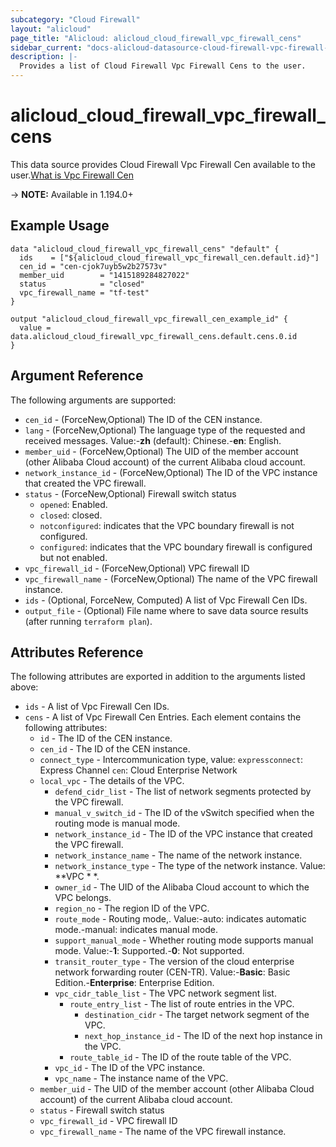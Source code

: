 ```yaml
---
subcategory: "Cloud Firewall"
layout: "alicloud"
page_title: "Alicloud: alicloud_cloud_firewall_vpc_firewall_cens"
sidebar_current: "docs-alicloud-datasource-cloud-firewall-vpc-firewall-cens"
description: |-
  Provides a list of Cloud Firewall Vpc Firewall Cens to the user.
---
```


# alicloud_cloud_firewall_vpc_firewall_cens

This data source provides Cloud Firewall Vpc Firewall Cen available to the user.[What is Vpc Firewall Cen](https://www.alibabacloud.com/help/en/cloud-firewall/latest/describevpcfirewallcenlist)

-> **NOTE:** Available in 1.194.0+

## Example Usage

```
data "alicloud_cloud_firewall_vpc_firewall_cens" "default" {
  ids    = ["${alicloud_cloud_firewall_vpc_firewall_cen.default.id}"]
  cen_id = "cen-cjok7uyb5w2b27573v"
  member_uid        = "1415189284827022"
  status            = "closed"
  vpc_firewall_name = "tf-test"
}

output "alicloud_cloud_firewall_vpc_firewall_cen_example_id" {
  value = data.alicloud_cloud_firewall_vpc_firewall_cens.default.cens.0.id
}
```

## Argument Reference

The following arguments are supported:
* `cen_id` - (ForceNew,Optional) The ID of the CEN instance.
* `lang` - (ForceNew,Optional) The language type of the requested and received messages. Value:-**zh** (default): Chinese.-**en**: English.
* `member_uid` - (ForceNew,Optional) The UID of the member account (other Alibaba Cloud account) of the current Alibaba cloud account.
* `network_instance_id` - (ForceNew,Optional) The ID of the VPC instance that created the VPC firewall.
* `status` - (ForceNew,Optional) Firewall switch status
  - `opened`: Enabled.
  - `closed`: closed.
  - `notconfigured`: indicates that the VPC boundary firewall is not configured. 
  - `configured`: indicates that the VPC boundary firewall is configured but not enabled.
* `vpc_firewall_id` - (ForceNew,Optional) VPC firewall ID
* `vpc_firewall_name` - (ForceNew,Optional) The name of the VPC firewall instance.
* `ids` - (Optional, ForceNew, Computed) A list of Vpc Firewall Cen IDs.
* `output_file` - (Optional) File name where to save data source results (after running `terraform plan`).

## Attributes Reference

The following attributes are exported in addition to the arguments listed above:
* `ids` - A list of Vpc Firewall Cen IDs.
* `cens` - A list of Vpc Firewall Cen Entries. Each element contains the following attributes:
  * `id` - The ID of the CEN instance.
  * `cen_id` - The ID of the CEN instance.
  * `connect_type` - Intercommunication type, value: `expressconnect`: Express Channel `cen`: Cloud Enterprise Network
  * `local_vpc` - The details of the VPC.
    * `defend_cidr_list` - The list of network segments protected by the VPC firewall.
    * `manual_v_switch_id` - The ID of the vSwitch specified when the routing mode is manual mode.
    * `network_instance_id` - The ID of the VPC instance that created the VPC firewall.
    * `network_instance_name` - The name of the network instance.
    * `network_instance_type` - The type of the network instance. Value: **VPC * *.
    * `owner_id` - The UID of the Alibaba Cloud account to which the VPC belongs.
    * `region_no` - The region ID of the VPC.
    * `route_mode` - Routing mode,. Value:-auto: indicates automatic mode.-manual: indicates manual mode.
    * `support_manual_mode` - Whether routing mode supports manual mode. Value:-**1**: Supported.-**0**: Not supported.
    * `transit_router_type` - The version of the cloud enterprise network forwarding router (CEN-TR). Value:-**Basic**: Basic Edition.-**Enterprise**: Enterprise Edition.
    * `vpc_cidr_table_list` - The VPC network segment list.
      * `route_entry_list` - The list of route entries in the VPC.
        * `destination_cidr` - The target network segment of the VPC.
        * `next_hop_instance_id` - The ID of the next hop instance in the VPC.
      * `route_table_id` - The ID of the route table of the VPC.
    * `vpc_id` - The ID of the VPC instance.
    * `vpc_name` - The instance name of the VPC.
  * `member_uid` - The UID of the member account (other Alibaba Cloud account) of the current Alibaba cloud account.
  * `status` - Firewall switch status
  * `vpc_firewall_id` - VPC firewall ID
  * `vpc_firewall_name` - The name of the VPC firewall instance.

